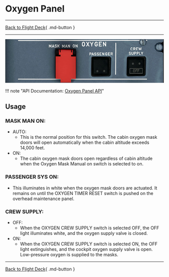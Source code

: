 # Oxygen Panel

---

[Back to Flight Deck](../index.md){ .md-button }

---

![Oxygen Panel](../../../assets/a32nx-briefing/overhead-panel/Oxygen.jpg "Oxygen Panel")

!!! note "API Documentation: [Oxygen Panel API](../../../../fbw-a32nx/a32nx-api/a32nx-flightdeck-api.md#oxygen-panel)"

## Usage

### MASK MAN ON:

- AUTO:
    - This is the normal position for this switch. The cabin oxygen mask doors will open automatically when the cabin altitude exceeds 14,000 feet.
- ON:
    - The cabin oxygen mask doors open regardless of cabin altitude when the Oxygen Mask Manual on switch is selected to on.

### PASSENGER SYS ON:

- This illuminates in white when the oxygen mask doors are actuated. It remains on until the OXYGEN TIMER RESET switch is pushed on the overhead maintenance panel.

### CREW SUPPLY:

- OFF:
    - When the OXYGEN CREW SUPPLY switch is selected OFF, the OFF light illuminates white, and the oxygen supply valve is closed.
- ON:
    - When the OXYGEN CREW SUPPLY switch is selected ON, the OFF light extinguishes, and the cockpit oxygen supply valve is open. Low-pressure oxygen is supplied to the masks.

---

[Back to Flight Deck](../index.md){ .md-button }
